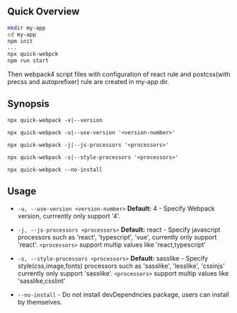 ## Quick Overview
```sh
mkdir my-app
cd my-app
npm init
...
npx quick-webpck
npm run start
```
Then webpack4 script files with configuration of react rule and postcss(with precss and autoprefixer) rule are created in my-app dir.

## Synopsis

`npx quick-webpack -v|--version`

`npx quick-webpack -u|--use-version '<version-number>'`

`npx quick-webpack -j|--js-processors '<processors>'`

`npx quick-webpack -s|--style-processors '<processors>'`

`npx quick-webpack --no-install`

## Usage

* `-u, --use-version <version-number>` **Default:** 4 - Specify Webpack version, currrently only support '4'.

* `-j, --js-processors <processors>` **Default:** react - Specify javascript processors such as 'react', 'typescript', 'vue', currently only support 'react'. `<processors>` support multip values like 'react,typescript'

* `-s, --style-processors <processors>` **Default:** sasslike - Specify style(css,image,fonts) processors such as 'sasslike', 'lesslike', 'cssinjs' currently only support 'sasslike'. `<processors>` support multip values like 'sasslike,csslint'

* `--no-install` - Do not install devDependncies package, users can install by themselves.

